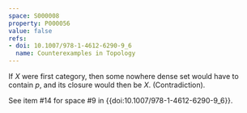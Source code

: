```yaml
---
space: S000008
property: P000056
value: false
refs:
- doi: 10.1007/978-1-4612-6290-9_6
  name: Counterexamples in Topology
---
```


If $X$ were first category, then some nowhere dense set would have to contain $p$, and its closure would then be $X$. (Contradiction).

See item #14 for space #9 in {{doi:10.1007/978-1-4612-6290-9_6}}.
